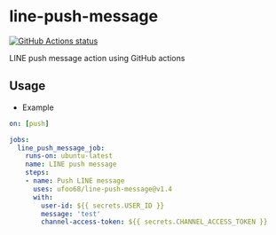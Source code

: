 # line-push-message

[![GitHub Actions status](https://github.com/ufoo68/line-push-message/workflows/LINE%20push%20message/badge.svg)](https://github.com/ufoo68/line-push-message/actions)

LINE push message action using GitHub actions

## Usage

* Example

```yml
on: [push]

jobs:
  line_push_message_job:
    runs-on: ubuntu-latest
    name: LINE push message
    steps:
    - name: Push LINE message
      uses: ufoo68/line-push-message@v1.4
      with:
        user-id: ${{ secrets.USER_ID }}
        message: 'test'
        channel-access-token: ${{ secrets.CHANNEL_ACCESS_TOKEN }}
```
